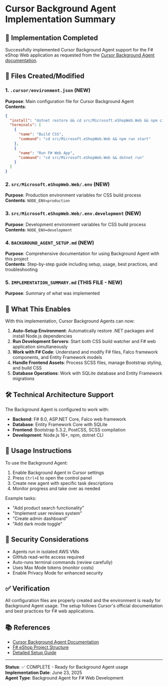 # Cursor Background Agent Implementation Summary

## 🎯 Implementation Completed

Successfully implemented Cursor Background Agent support for the F# eShop Web application as requested from the [Cursor Background Agent documentation](https://docs.cursor.com/background-agent).

## 📁 Files Created/Modified

### 1. `.cursor/environment.json` (NEW)
**Purpose**: Main configuration file for Cursor Background Agent  
**Contents**:
```json
{
  "install": "dotnet restore && cd src/Microsoft.eShopWeb.Web && npm ci",
  "terminals": [
    {
      "name": "Build CSS",
      "command": "cd src/Microsoft.eShopWeb.Web && npm run start"
    },
    {
      "name": "Run F# Web App",
      "command": "cd src/Microsoft.eShopWeb.Web && dotnet run"
    }
  ]
}
```

### 2. `src/Microsoft.eShopWeb.Web/.env` (NEW)
**Purpose**: Production environment variables for CSS build process  
**Contents**: `NODE_ENV=production`

### 3. `src/Microsoft.eShopWeb.Web/.env.development` (NEW)
**Purpose**: Development environment variables for CSS build process  
**Contents**: `NODE_ENV=development`

### 4. `BACKGROUND_AGENT_SETUP.md` (NEW)
**Purpose**: Comprehensive documentation for using Background Agent with this project  
**Contents**: Step-by-step guide including setup, usage, best practices, and troubleshooting

### 5. `IMPLEMENTATION_SUMMARY.md` (THIS FILE - NEW)
**Purpose**: Summary of what was implemented

## 🚀 What This Enables

With this implementation, Cursor Background Agents can now:

1. **Auto-Setup Environment**: Automatically restore .NET packages and install Node.js dependencies
2. **Run Development Servers**: Start both CSS build watcher and F# web application simultaneously  
3. **Work with F# Code**: Understand and modify F# files, Falco framework components, and Entity Framework models
4. **Handle Frontend Assets**: Process SCSS files, manage Bootstrap styling, and build CSS
5. **Database Operations**: Work with SQLite database and Entity Framework migrations

## 🛠️ Technical Architecture Support

The Background Agent is configured to work with:
- **Backend**: F# 8.0, ASP.NET Core, Falco web framework
- **Database**: Entity Framework Core with SQLite  
- **Frontend**: Bootstrap 5.3.2, PostCSS, SCSS compilation
- **Development**: Node.js 16+, npm, dotnet CLI

## 📝 Usage Instructions

To use the Background Agent:

1. Enable Background Agent in Cursor settings
2. Press `Ctrl+E` to open the control panel
3. Create new agent with specific task descriptions
4. Monitor progress and take over as needed

Example tasks:
- "Add product search functionality"
- "Implement user reviews system"  
- "Create admin dashboard"
- "Add dark mode toggle"

## 🔐 Security Considerations

- Agents run in isolated AWS VMs
- GitHub read-write access required
- Auto-runs terminal commands (review carefully)
- Uses Max Mode tokens (monitor costs)
- Enable Privacy Mode for enhanced security

## ✅ Verification

All configuration files are properly created and the environment is ready for Background Agent usage. The setup follows Cursor's official documentation and best practices for F# web applications.

## 📚 References

- [Cursor Background Agent Documentation](https://docs.cursor.com/background-agent)
- [F# eShop Project Structure](./README.md)
- [Detailed Setup Guide](./BACKGROUND_AGENT_SETUP.md)

---

**Status**: ✅ COMPLETE - Ready for Background Agent usage  
**Implementation Date**: June 23, 2025  
**Agent Type**: Background Agent for F# Web Development